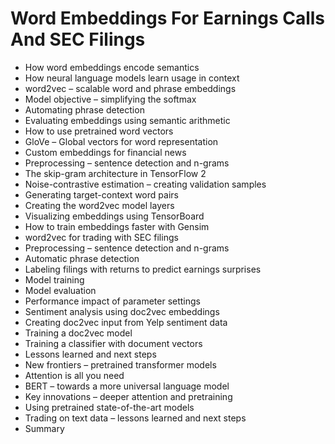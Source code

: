 # Word Embeddings For Earnings Calls And SEC Filings
- How word embeddings encode semantics
- How neural language models learn usage in context
- word2vec – scalable word and phrase embeddings
- Model objective – simplifying the softmax
- Automating phrase detection
- Evaluating embeddings using semantic arithmetic
- How to use pretrained word vectors
- GloVe – Global vectors for word representation
- Custom embeddings for financial news
- Preprocessing – sentence detection and n-grams
- The skip-gram architecture in TensorFlow 2
- Noise-contrastive estimation – creating validation samples
- Generating target-context word pairs
- Creating the word2vec model layers
- Visualizing embeddings using TensorBoard
- How to train embeddings faster with Gensim
- word2vec for trading with SEC filings
- Preprocessing – sentence detection and n-grams
- Automatic phrase detection
- Labeling filings with returns to predict earnings surprises
- Model training
- Model evaluation
- Performance impact of parameter settings
- Sentiment analysis using doc2vec embeddings
- Creating doc2vec input from Yelp sentiment data
- Training a doc2vec model
- Training a classifier with document vectors
- Lessons learned and next steps
- New frontiers – pretrained transformer models
- Attention is all you need
- BERT – towards a more universal language model
- Key innovations – deeper attention and pretraining
- Using pretrained state-of-the-art models
- Trading on text data – lessons learned and next steps
- Summary

